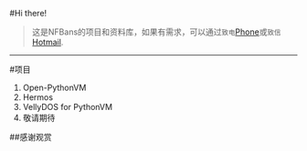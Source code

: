#Hi there!
>这是NFBans的项目和资料库，如果有需求，可以通过`致电`[Phone](17582872606)或`致信`[Hotmail](nofabans@hotmail.com).

---

#项目
1. Open-PythonVM
2. Hermos
3. VellyDOS for PythonVM
4. 敬请期待

##感谢观赏
